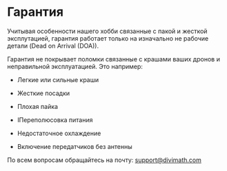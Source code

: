 # Гарантия

Учитывая особенности нашего хобби связанные с пакой и жесткой эксплутацией, гарантия работает только на изначально не рабочие детали (Dead on Arrival (DOA)).

Гарантия не покрывает поломки связанные с крашами ваших дронов и неправильной эксплуатацией. Это например:

- Легкие или сильные краши

- Жесткие посадки

- Плохая пайка

- IПереполюсовка питания

- Недостаточное охлаждение

- Включение передатчиков без антенны

По всем вопросам обращайтесь на почту: support@divimath.com